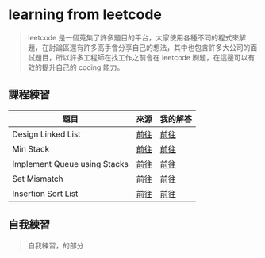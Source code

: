 # learning from leetcode 
> leetcode 是一個蒐集了許多題目的平台，大家使用各種不同的程式來解題，在討論區還有許多高手會分享自己的想法，其中也包含許多大公司的面試題目，所以許多工程師在找工作之前會在 leetcode 刷題，在這邊可以有效的提升自己的 coding 能力。

## 課程練習
|題目|來源|我的解答|
|-|-|-|
|Design Linked List|[前往](https://leetcode.com/problems/design-linked-list/)|[前往](https://leetcode.com/problems/design-linked-list/)|
|Min Stack|[前往](https://leetcode.com/problems/design-linked-list/)|[前往](https://leetcode.com/problems/design-linked-list/)|
|Implement Queue using Stacks|[前往](https://leetcode.com/problems/design-linked-list/)|[前往](https://leetcode.com/problems/design-linked-list/)|
|Set Mismatch|[前往](https://leetcode.com/problems/design-linked-list/)|[前往](https://leetcode.com/problems/design-linked-list/)|
|Insertion Sort List|[前往](https://leetcode.com/problems/design-linked-list/)|[前往](https://leetcode.com/problems/design-linked-list/)|

## 自我練習
> 自我練習，的部分
